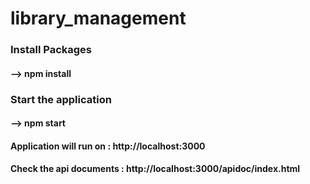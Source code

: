 # library_management

### Install Packages

#### --> npm install

### Start the application

#### --> npm start

#### Application will run on : http://localhost:3000

#### Check the api documents : http://localhost:3000/apidoc/index.html
